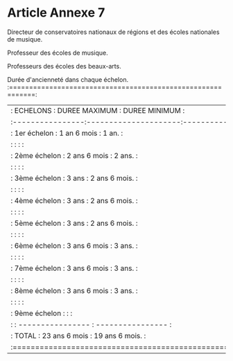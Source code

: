 # Article Annexe 7

Directeur de conservatoires nationaux de régions et des écoles nationales de musique.

Professeur des écoles de musique.

Professeurs des écoles des beaux-arts.

Durée d'ancienneté dans chaque échelon. :============================================================:

<table>
<tr>
<td> :    ECHELONS    :    DUREE MAXIMUM    :    DUREE MINIMUM    :</td>
</tr>
<tr>
<td> :----------------:---------------------:---------------------:</td>
</tr>
<tr>
<td> : 1er échelon    :    1 an 6 mois      :    1 an.            :</td>
</tr>
<tr>
<td> :                :                     :                     :</td>
</tr>
<tr>
<td> : 2ème échelon   :    2 ans 6 mois     :    2 ans.           :</td>
</tr>
<tr>
<td> :                :                     :                     :</td>
</tr>
<tr>
<td> : 3ème échelon   :    3 ans            :    2 ans 6 mois.    :</td>
</tr>
<tr>
<td> :                :                     :                     :</td>
</tr>
<tr>
<td> : 4ème échelon   :    3 ans            :    2 ans 6 mois.    :</td>
</tr>
<tr>
<td> :                :                     :                     :</td>
</tr>
<tr>
<td> : 5ème échelon   :    3 ans            :    2 ans 6 mois.    :</td>
</tr>
<tr>
<td> :                :                     :                     :</td>
</tr>
<tr>
<td> : 6ème échelon   :    3 ans 6 mois     :    3 ans.           :</td>
</tr>
<tr>
<td> :                :                     :                     :</td>
</tr>
<tr>
<td> : 7ème échelon   :    3 ans 6 mois     :    3 ans.           :</td>
</tr>
<tr>
<td> :                :                     :                     :</td>
</tr>
<tr>
<td> : 8ème échelon   :    3 ans 6 mois     :    3 ans.           :</td>
</tr>
<tr>
<td> :                :                     :                     :</td>
</tr>
<tr>
<td> : 9ème échelon   :                     :                     :</td>
</tr>
<tr>
<td> :                :  ----------------   :  ----------------   :</td>
</tr>
<tr>
<td> :    TOTAL       :   23 ans 6 mois     :   19 ans 6 mois.    :</td>
</tr>
<tr>
<td> :============================================================:</td>
</tr>
</table>
